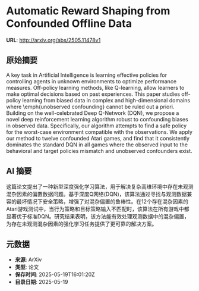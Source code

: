 # Automatic Reward Shaping from Confounded Offline Data

**URL**: http://arxiv.org/abs/2505.11478v1

## 原始摘要

A key task in Artificial Intelligence is learning effective policies for
controlling agents in unknown environments to optimize performance measures.
Off-policy learning methods, like Q-learning, allow learners to make optimal
decisions based on past experiences. This paper studies off-policy learning
from biased data in complex and high-dimensional domains where \emph{unobserved
confounding} cannot be ruled out a priori. Building on the well-celebrated Deep
Q-Network (DQN), we propose a novel deep reinforcement learning algorithm
robust to confounding biases in observed data. Specifically, our algorithm
attempts to find a safe policy for the worst-case environment compatible with
the observations. We apply our method to twelve confounded Atari games, and
find that it consistently dominates the standard DQN in all games where the
observed input to the behavioral and target policies mismatch and unobserved
confounders exist.


## AI 摘要

这篇论文提出了一种新型深度强化学习算法，用于解决复杂高维环境中存在未观测混杂因素的偏置数据问题。基于深度Q网络(DQN)，该算法通过寻找与观测数据兼容的最坏情况下安全策略，增强了对混杂偏置的鲁棒性。在12个存在混杂因素的Atari游戏测试中，当行为策略和目标策略输入不匹配时，该算法在所有游戏中都显著优于标准DQN。研究结果表明，该方法能有效处理观测数据中的混杂偏置，为存在未观测混杂因素的强化学习任务提供了更可靠的解决方案。

## 元数据

- **来源**: ArXiv
- **类型**: 论文
- **保存时间**: 2025-05-19T16:01:20Z
- **目录日期**: 2025-05-19
